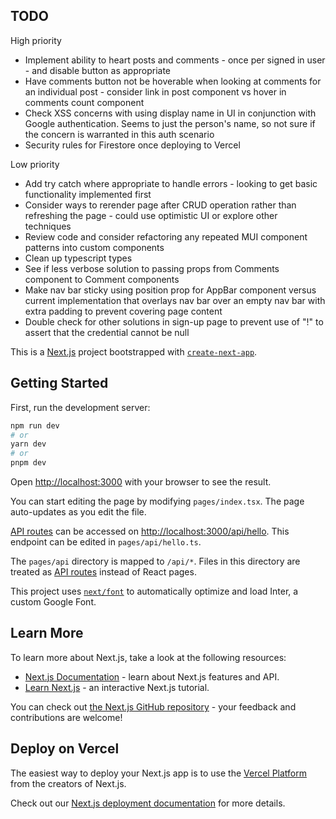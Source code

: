 ## TODO

High priority

- Implement ability to heart posts and comments - once per signed in user - and disable button as appropriate
- Have comments button not be hoverable when looking at comments for an individual post - consider link in post component vs hover in comments count component
- Check XSS concerns with using display name in UI in conjunction with Google authentication. Seems to just the person's name, so not sure if the concern is warranted in this auth scenario
- Security rules for Firestore once deploying to Vercel

Low priority

- Add try catch where appropriate to handle errors - looking to get basic functionality implemented first
- Consider ways to rerender page after CRUD operation rather than refreshing the page - could use optimistic UI or explore other techniques
- Review code and consider refactoring any repeated MUI component patterns into custom components
- Clean up typescript types
- See if less verbose solution to passing props from Comments component to Comment components
- Make nav bar sticky using position prop for AppBar component versus current implementation that overlays nav bar over an empty nav bar with extra padding to prevent covering page content
- Double check for other solutions in sign-up page to prevent use of "!" to assert that the credential cannot be null

This is a [Next.js](https://nextjs.org/) project bootstrapped with [`create-next-app`](https://github.com/vercel/next.js/tree/canary/packages/create-next-app).

## Getting Started

First, run the development server:

```bash
npm run dev
# or
yarn dev
# or
pnpm dev
```

Open [http://localhost:3000](http://localhost:3000) with your browser to see the result.

You can start editing the page by modifying `pages/index.tsx`. The page auto-updates as you edit the file.

[API routes](https://nextjs.org/docs/api-routes/introduction) can be accessed on [http://localhost:3000/api/hello](http://localhost:3000/api/hello). This endpoint can be edited in `pages/api/hello.ts`.

The `pages/api` directory is mapped to `/api/*`. Files in this directory are treated as [API routes](https://nextjs.org/docs/api-routes/introduction) instead of React pages.

This project uses [`next/font`](https://nextjs.org/docs/basic-features/font-optimization) to automatically optimize and load Inter, a custom Google Font.

## Learn More

To learn more about Next.js, take a look at the following resources:

- [Next.js Documentation](https://nextjs.org/docs) - learn about Next.js features and API.
- [Learn Next.js](https://nextjs.org/learn) - an interactive Next.js tutorial.

You can check out [the Next.js GitHub repository](https://github.com/vercel/next.js/) - your feedback and contributions are welcome!

## Deploy on Vercel

The easiest way to deploy your Next.js app is to use the [Vercel Platform](https://vercel.com/new?utm_medium=default-template&filter=next.js&utm_source=create-next-app&utm_campaign=create-next-app-readme) from the creators of Next.js.

Check out our [Next.js deployment documentation](https://nextjs.org/docs/deployment) for more details.
